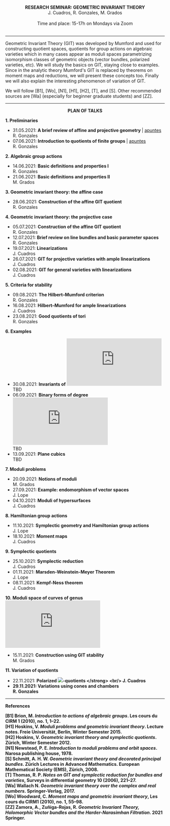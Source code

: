 
<p align="center" >
  <span> <strong>RESEARCH SEMINAR: GEOMETRIC INVARIANT THEORY</strong> </span>
  <br/>
  J. Cuadros, R. Gonzales, M. Grados
  <br/>
  <br/>
  Time and place: 15-17h on Mondays via Zoom
  <br><br>
  <!--<img src="git-nice-image.png">-->
</p>

<hr>

Geometric Invariant Theory (GIT) was developed by Mumford and used for constructing quotient spaces, quotients for group actions on algebraic varieties which in many cases appear as moduli spaces parametrizing isomorphism classes of geometric objects (vector bundles, polarized varieties, etc). We will study the basics on GIT, staying close to examples. Since in the analytic theory Mumford's GIT is replaced by theorems on moment maps and reductions, we will present these concepts too. Finally we will also explain the interesting phenomenon of variation of GIT. 

We will follow [B1], [Wo], [N1], [H1], [H2], [T], and [S]. Other recommended sources are [Wa] (especially for beginner graduate students) and [ZZ].

<hr>

<p align="center" >
  <span> <strong>PLAN OF TALKS</strong> </span>
</p>  
  
**1. Preliminaries**
- 31.05.2021: <strong> A brief review of affine and projective geometry </strong> | [apuntes](https://drive.google.com/file/d/1kOQPMIw8a7WHWwtgyW_q1bzgAGgoF5YL/view?usp=sharing)<br/> R. Gonzales
- 07.06.2021: <strong> Introduction to quotients of finite groups </strong> | [apuntes](https://drive.google.com/file/d/1QRwJzWdOkpH5hQ2w8_dqM87E7oPpJPrb/view?usp=sharing)<br/> R. Gonzales

**2. Algebraic group actions**
- 14.06.2021: <strong> Basic definitions and properties I </strong> <br/> R. Gonzales
- 21.06.2021: <strong> Basic definitions and properties II </strong> <br/> M. Grados

**3. Geometric invariant theory: the affine case**
- 28.06.2021: <strong> Construction of the affine GIT quotient </strong> <br/> R. Gonzales

**4. Geometric invariant theory: the projective case**
- 05.07.2021: <strong> Construction of the affine GIT quotient </strong> <br/> R. Gonzales
- 12.07.2021: <strong> Brief review on line bundles and basic parameter spaces </strong> <br/> R. Gonzales
- 19.07.2021: <strong> Linearizations </strong> <br/> J. Cuadros
- 26.07.2021: <strong> GIT for projective varieties with ample linearizations </strong> <br/> J. Cuadros
- 02.08.2021: <strong> GIT for general varieties with linearizations </strong> <br/> J. Cuadros

**5. Criteria for stability**
- 09.08.2021: <strong> The Hilbert–Mumford criterion </strong> <br/> R. Gonzales
- 16.08.2021: <strong> Hilbert–Mumford for ample linearizations </strong> <br/> J. Cuadros
- 23.08.2021: <strong> Good quotients of tori </strong> <br/> R. Gonzales 

**6. Examples**
- 30.08.2021: <strong> Invariants of ![](https://latex.codecogs.com/png.latex?SL_2) </strong> <br/> TBD 
- 06.09.2021: <strong> Binary forms of degree ![](https://latex.codecogs.com/png.latex?d) </strong> <br/> TBD
- 13.09.2021: <strong> Plane cubics </strong> <br/> TBD

**7. Moduli problems**
- 20.09.2021: <strong> Notions of moduli </strong> <br/>  M. Grados
- 27.09.2021: <strong> Example: endomorphism of vector spaces </strong> <br/>  J. Lope
- 04.10.2021: <strong> Moduli of hypersurfaces </strong> <br/> J. Cuadros  

**8. Hamiltonian group actions**
- 11.10.2021: <strong> Symplectic geometry and Hamiltonian group actions </strong> <br/> J. Lope
- 18.10.2021: <strong> Moment maps </strong> <br/> J. Cuadros

**9. Symplectic quotients**
- 25.10.2021: <strong> Symplectic reduction </strong> <br/> J. Cuadros
- 01.11.2021: <strong> Marsden-Weinstein-Meyer Theorem </strong> <br/> J. Lope
- 08.11.2021: <strong> Kempf-Ness theorem </strong> <br/> J. Cuadros

**10. Moduli space of curves of genus ![](https://latex.codecogs.com/png.latex?g)**
- 15.11.2021: <strong> Construction using GIT stability </strong> <br/> M. Grados

**11. Variation of quotients**
- 22.11.2021: <strong> Polarized ![](https://latex.codecogs.com/png.latex?\mathbb{C}^*)-quotients </strong> <br/> J. Cuadros
- 29.11.2021: <strong> Variations using cones and chambers </strong> <br/> R. Gonzales

<hr>

**References**

**[B1]** Brion, M. *Introduction  to  actions  of  algebraic  groups*. Les cours du CIRM 1 (2010), no. 1, 1–22. <br/>
**[H1]** Hoskins, V. *Moduli problems and geometric invariant theory*. Lecture notes. Freie Universität, Berlin, Winter Semester 2015. <br/>
**[H2]** Hoskins, V. *Geometric invariant theory and symplectic quotients*. Zürich, Winter Semester 2012. <br/>
**[N1]** Newstead, P. E. *Introduction to moduli problems and orbit spaces*. Narosa publishing house, 1978. <br/>
**[S]** Schmitt, A. H.  W. *Geometric invariant theory and decorated principal bundles*. Zürich Lectures in Advanced Mathematics. European Mathematical Society (EMS), Zürich, 2008. <br/>
**[T]** Thomas, R. P. *Notes on GIT and symplectic reduction for bundles and varieties*, Surveys in differential geometry 10 (2006), 221–27. <br/>
**[Wa]** Wallach  N. *Geometric invariant theory over the complex and real numbers*. Springer-Verlag, 2017. <br/>
**[Wo]** Woodward, C. *Moment maps and geometric invariant theory*, Les cours du CIRM1 (2010), no. 1, 55–98. <br/>
**[ZZ]** Zamora, A., Zuñiga-Rojas, R. *Geometric Invariant Theory, Holomorphic Vector bundles and the Harder-Narasimhan Filtration*. 2021 Springer.
 


